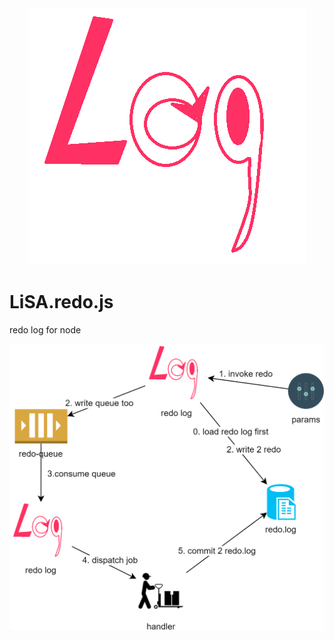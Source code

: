 <div align=center><img src="https://raw.githubusercontent.com/apporoad/LiSA.redo.js/master/docs/redo-log.png"/></div>  

# LiSA.redo.js
redo log for node

[![avatar](https://raw.githubusercontent.com/apporoad/LiSA.redo.js/master/docs/redo.js.png "link to jpg")](https://raw.githubusercontent.com/apporoad/LiSA.redo.js/master/docs/redo.js.png)  